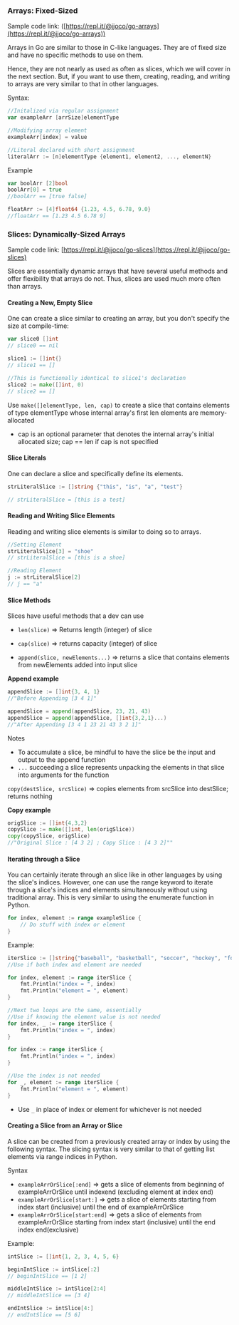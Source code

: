 ### Arrays: Fixed-Sized 
Sample code link: ([https://repl.it/@jjoco/go-arrays](https://repl.it/@jjoco/go-arrays))

Arrays in Go are similar to those in C-like languages. They are of fixed size and have no specific methods to use on them.

Hence, they are not nearly as used as often as slices, which we will cover in the next section. But, if you want to use them, creating, reading, and writing to arrays are very similar to that in other languages.

Syntax:
```go
//Initalized via regular assignment
var exampleArr [arrSize]elementType

//Modifying array element
exampleArr[index] = value

//Literal declared with short assignment
literalArr := [n]elementType {element1, element2, ..., elementN}
```

Example
```go
var boolArr [2]bool
boolArr[0] = true
//boolArr == [true false]

floatArr := [4]float64 {1.23, 4.5, 6.78, 9.0}
//floatArr == [1.23 4.5 6.78 9]
```
### Slices: Dynamically-Sized Arrays 
Sample code link: [https://repl.it/@jjoco/go-slices](https://repl.it/@jjoco/go-slices)

Slices are essentially dynamic arrays that have several useful methods and offer flexibility that arrays do not. Thus, slices are used much more often than arrays.
#### Creating a New, Empty Slice

One can create a slice similar to creating an array, but you don't specify the size at compile-time:
```go
var slice0 []int
// slice0 == nil

slice1 := []int{}
// slice1 == []

//This is functionally identical to slice1's declaration
slice2 := make([]int, 0)
// slice2 == []
```
Use `make([]elementType, len, cap)` to create a slice that contains elements of type elementType whose internal array's first len elements are memory-allocated

- cap is an optional parameter that denotes the internal array's initial allocated size; cap == len if cap is not specified

#### Slice Literals

One can declare a slice and specifically define its elements.
```go
strLiteralSlice := []string {"this", "is", "a", "test"}

// strLiteralSlice = [this is a test]
```
#### Reading and Writing Slice Elements

Reading and writing slice elements is similar to doing so to arrays.
```go
//Setting Element
strLiteralSlice[3] = "shoe"
// strLiteralSlice = [this is a shoe]

//Reading Element
j := strLiteralSlice[2]
// j == "a"
```
#### Slice Methods

Slices have useful methods that a dev can use

- `len(slice)` => Returns length (integer) of slice

- `cap(slice)` => returns capacity (integer) of slice

- `append(slice, newElements...)` => returns a slice that contains elements from newElements added into input slice

**Append example**
```go
appendSlice := []int{3, 4, 1}
//"Before Appending [3 4 1]"

appendSlice = append(appendSlice, 23, 21, 43)
appendSlice = append(appendSlice, []int{3,2,1}...)
//"After Appending [3 4 1 23 21 43 3 2 1]"
```
Notes

- To accumulate a slice, be mindful to have the slice be the input and output to the append function
- `...` succeeding a slice represents unpacking the elements in that slice into arguments for the function

`copy(destSlice, srcSlice)` => copies elements from srcSlice into destSlice; returns nothing

**Copy example**
```go
origSlice := []int{4,3,2}
copySlice := make([]int, len(origSlice))
copy(copySlice, origSlice)
//"Original Slice : [4 3 2] ; Copy Slice : [4 3 2]""
```
#### Iterating through a Slice

You can certainly iterate through an slice like in other languages by using the slice's indices. However, one can use the range keyword to iterate through a slice's indices and elements simultaneously without using traditional array. This is very similar to using the enumerate function in Python.

```go
for index, element := range exampleSlice {
    // Do stuff with index or element
}
```
Example:
```go
iterSlice := []string{"baseball", "basketball", "soccer", "hockey", "football"}
//Use if both index and element are needed

for index, element := range iterSlice {
    fmt.Println("index = ", index)
    fmt.Println("element = ", element)
}

//Next two loops are the same, essentially
//Use if knowing the element value is not needed
for index, _ := range iterSlice {
    fmt.Println("index = ", index)
}

for index := range iterSlice {
    fmt.Println("index = ", index)
}

//Use the index is not needed
for _, element := range iterSlice {
    fmt.Println("element = ", element)
}
```

- Use `_` in place of index or element for whichever is not needed

#### Creating a Slice from an Array or Slice

A slice can be created from a previously created array or index by using the following syntax. The slicing syntax is very similar to that of getting list elements via range indices in Python.

Syntax

- `exampleArrOrSlice[:end]` => gets a slice of elements from beginning of exampleArrOrSlice until indexend (excluding element at index end)
- `exampleArrOrSlice[start:]` => gets a slice of elements starting from index start (inclusive) until the end of exampleArrOrSlice
- `exampleArrOrSlice[start:end]` => gets a slice of elements from exampleArrOrSlice starting from index start (inclusive) until the end index end(exclusive)

Example:
```go
intSlice := []int{1, 2, 3, 4, 5, 6}

beginIntSlice := intSlice[:2]
// beginIntSlice == [1 2]

middleIntSlice := intSlice[2:4]
// middleIntSlice == [3 4]

endIntSlice := intSlice[4:]
// endIntSlice == [5 6]
```